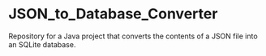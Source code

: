 # JSON_to_Database_Converter
Repository for a Java project that converts the contents of a JSON file into an SQLite database.
